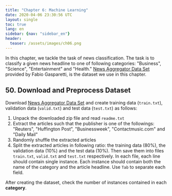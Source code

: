 ```yaml
---
title: "Chapter 6: Machine Learning"
date: 2020-04-06 23:30:56 UTC
layout: single
toc: true
lang: en
sidebar: {nav: "sidebar_en"}
header:
  teaser: /assets/images/ch06.png
---
```


In this chapter, we tackle the task of news classification.
The task is to classify a given news headline to one of following categories: "Business", "Science", "Entertainment" and "Health."
[News Aggregator Data Set](https://archive.ics.uci.edu/ml/datasets/News+Aggregator) provided by Fabio Gasparetti, is the dataset we use in this chapter.

## 50. Download and Preprocess Dataset
Download [News Aggregator Data Set](https://archive.ics.uci.edu/ml/datasets/News+Aggregator) and create training data (`train.txt`), validation data (`valid.txt`) and test data (`test.txt`) as follows:

1. Unpack the downloaded zip file and read `readme.txt`
2. Extract the articles such that the publisher is one of the followings: "Reuters", "Huffington Post", "Businessweek", "Contactmusic.com" and "Daily Mail"
3. Randomly shuffle the extracted articles
4. Split the extracted articles in following ratio: the training data (80%), the validation data (10%) and the test data (10%). Then save them into files `train.txt`, `valid.txt` and `test.txt` respectively. In each file, each line should contain single instance. Each instance should contain both the name of the category and the article headline. Use `Tab` to separate each field.

After creating the dataset, check the number of instances contained in each **category**.